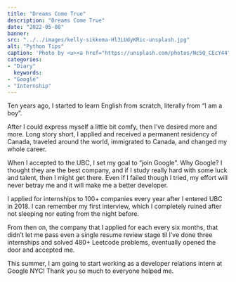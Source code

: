 ```yaml
---
title: "Dreams Come True"
description: "Dreams Come True"
date: "2022-05-08"
banner:
src: "../../images/kelly-sikkema-Hl3LUdyKRic-unsplash.jpg"
alt: "Python Tips"
caption: 'Photo by <u><a href="https://unsplash.com/photos/Nc5Q_CEcY44">Florian Olivo</a></u>'
categories:
- "Diary"
  keywords:
- "Google"
- "Internship"
---
```


Ten years ago, I started to learn English from scratch, literally from “I am a boy”.

After I could express myself a little bit comfy, then I’ve desired more and more. Long story short, I applied and received a permanent residency of Canada, traveled around the world, immigrated to Canada, and changed my whole career.

When I accepted to the UBC, I set my goal to “join Google”.
Why Google? I thought they are the best company, and if I study really hard with some luck and talent, then I might get there. Even if I failed though I tried, my effort will never betray me and it will make me a better developer.

I applied for internships to 100+ companies every year after I entered UBC in 2018. I can remember my first interview, which I completely ruined after not sleeping nor eating from the night before.

From then on, the company that I applied for each every six months, that didn’t let me pass even a single resume review stage til I’ve done three internships and solved 480+ Leetcode problems, eventually opened the door and accepted me.

This summer, I am going to start working as a developer relations intern at Google NYC! Thank you so much to everyone helped me.
